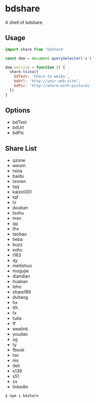 # bdshare
A shell of bdshare.

## Usage

```javascript
import share from 'bdshare'

const dom = document.querySelector('a')

dom.onclick = function () {
  share.tsina({
    bdText: 'Share to weibo',
    bdUrl: 'http://your-web-site',
    bdPic: 'http://share-with-pictures'
  })
}
```

## Options

- bdText
- bdUrl
- bdPic

##  Share List

- qzone
- weixin
- tsina
- baidu
- renren
- tqq
- kaixin001
- tqf
- hi
- douban
- tsohu
- msn
- qq
- thx
- taobao
- tieba
- buzz
- sohu
- t163
- qy
- meilishuo
- mogujie
- diandian
- huaban
- leho
- share189
- duitang
- hx
- tfh
- fx
- tuita
- ff
- wealink
- youdao
- xg
- ty
- fbook
- twi
- ms
- deli
- s139
- s51
- zx
- linkedin


```
$ npm i bdshare
```
